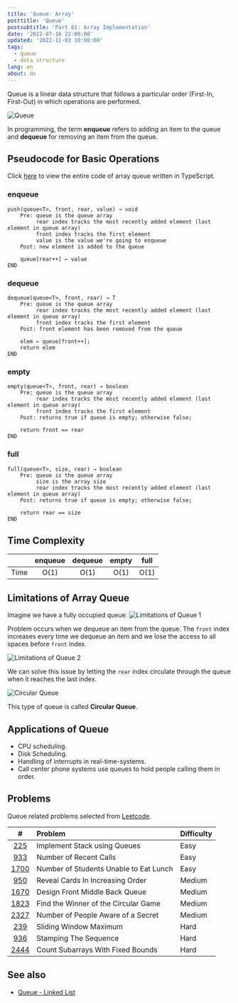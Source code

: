 ```yaml
---
title: 'Queue: Array'
posttitle: 'Queue'
postsubtitle: 'Part 01: Array Implementation'
date: '2022-07-10 22:00:00'
updated: '2022-11-03 10:00:00'
tags:
  - queue
  - data structure
lang: en
about: ds
---
```


Queue is a linear data structure that follows a particular order (First-In, First-Out) in which operations are performed.

![Queue](/images/posts/what-is-a-queue/queue.svg)

In programming, the term **enqueue** refers to adding an item to the queue and **dequeue** for removing an item from the queue.

## Pseudocode for Basic Operations

Click [here](https://github.com/rolemadelen/typescript-algorithms/blob/main/src/data-structures/queue-array/QueueArray.ts) to view the entire code of array queue written in TypeScript.

### enqueue

```text
push(queue<T>, front, rear, value) → void
    Pre: queue is the queue array
         rear index tracks the most recently added element (last element in queue array)
         front index tracks the first element
         value is the value we're going to enqueue
    Post: new element is added to the queue

    queue[rear++] ← value
END
```

### dequeue

```text
dequeue(queue<T>, front, rear) → T
    Pre: queue is the queue array
         rear index tracks the most recently added element (last element in queue array)
         front index tracks the first element
    Post: front element has been removed from the queue

    elem ← queue[front++];
    return elem
END
```

### empty

```text
empty(queue<T>, front, rear) → boolean
    Pre: queue is the queue array
         rear index tracks the most recently added element (last element in queue array)
         front index tracks the first element
    Post: returns true if queue is empty; otherwise false;

    return front == rear
END
```

### full

```text
full(queue<T>, size, rear) → boolean
    Pre: queue is the queue array
         size is the array size
         rear index tracks the most recently added element (last element in queue array)
    Post: returns true if queue is empty; otherwise false;

    return rear == size
END
```

## Time Complexity

|      | enqueue | dequeue | empty | full |
| :--: | :-----: | :-----: | :---: | :--: |
| Time |  O(1)   |  O(1)   | O(1)  | O(1) |

## Limitations of Array Queue

Imagine we have a fully occupied queue:
![Limitations of Queue 1](/images/posts/what-is-a-queue/queue2.svg)

Problem occurs when we dequeue an item from the queue. The `front` index increases every time we dequeue an item and we lose the access to all spaces before `front` index.

![Limitations of Queue 2](/images/posts/what-is-a-queue/queue3.svg)

We can solve this issue by letting the `rear` index circulate through the queue when it reaches the last index.

![Circular Queue](/images/posts/what-is-a-queue/circular-queue.svg)

This type of queue is called **Circular Queue**.

## Applications of Queue

- CPU scheduling.
- Disk Scheduling.
- Handling of interrupts in real-time-systems.
- Call center phone systems use queues to hold people calling them in order.

## Problems

Queue related problems selected from [Leetcode](https://leetcode.com/tag/queue/).

|       #       | Problem                                | Difficulty |
| :-----------: | :------------------------------------- | :--------- |
|  [225][i225]  | Implement Stack using Queues           | Easy       |
|  [933][i933]  | Number of Recent Calls                 | Easy       |
| [1700][i1700] | Number of Students Unable to Eat Lunch | Easy       |
|  [950][i950]  | Reveal Cards In Increasing Order       | Medium     |
| [1670][i1670] | Design Front Middle Back Queue         | Medium     |
| [1823][i1823] | Find the Winner of the Circular Game   | Medium     |
| [2327][i2327] | Number of People Aware of a Secret     | Medium     |
|  [239][i239]  | Sliding Window Maximum                 | Hard       |
|  [936][i936]  | Stamping The Sequence                  | Hard       |
| [2444][i2444] | Count Subarrays With Fixed Bounds      | Hard       |

[i225]: https://leetcode.com/problems/implement-stack-using-queues/
[i933]: https://leetcode.com/problems/number-of-recent-calls/
[i1700]: https://leetcode.com/problems/number-of-students-unable-to-eat-lunch/
[i950]: https://leetcode.com/problems/reveal-cards-in-increasing-order/
[i1670]: https://leetcode.com/problems/design-front-middle-back-queue/
[i1823]: https://leetcode.com/problems/find-the-winner-of-the-circular-game/
[i2327]: https://leetcode.com/problems/number-of-people-aware-of-a-secret/
[i239]: https://leetcode.com/problems/sliding-window-maximum/
[i936]: https://leetcode.com/problems/stamping-the-sequence/
[i2444]: https://leetcode.com/problems/count-subarrays-with-fixed-bounds/

## See also

- [Queue - Linked List](./queue-linked-list)
